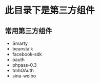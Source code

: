 # 此目录下是第三方组件

## 常用第三方组件

* Smarty
* beanstalk
* facebook-sdk
* oauth
* phpass-0.3
* tmhOAuth
* sina-weibo

